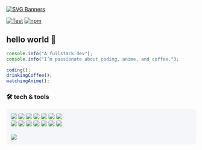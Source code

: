 [![SVG Banners](https://svg-banners.vercel.app/api?type=glitch&text1=desmondhiew&width=800&height=150)](https://github.com/Akshay090/svg-banners)

[![Test](https://img.shields.io/static/v1?label=web&message=desmondhiew&color=blue&style=for-the-badge)](https://desmondhiew.com)
[![npm](https://img.shields.io/badge/NPM-CB3837?style=for-the-badge&logo=npm&logoColor=white)](https://www.npmjs.com/~desmondhiew)


## hello world 👋

```ts
console.info("A fullstack dev");
console.info("I’m passionate about coding, anime, and coffee.");

coding();
drinkingCoffee();
watchingAnime();
```

### 🛠️ tech & tools

<div style="border-radius: 8px;  padding: 12px;  background-color: rgb(244,246,249);">
  <img style="border-radius: 4px;" src="https://img.shields.io/badge/JavaScript-F7DF1E?style=for-the-badge&logo=javascript&logoColor=white" />
  <img style="border-radius: 4px;" src="https://img.shields.io/badge/TypeScript-3178C6?style=for-the-badge&logo=typescript&logoColor=white" />
  <img style="border-radius: 4px;" src="https://img.shields.io/badge/Node.js-339933?style=for-the-badge&logo=node.js&logoColor=white" />
  <img style="border-radius: 4px;" src="https://img.shields.io/badge/Go-00ADD8?style=for-the-badge&logo=go&logoColor=white" />
  <img style="border-radius: 4px;" src="https://img.shields.io/badge/Java-ED8B00?style=for-the-badge&logo=openjdk&logoColor=white" />
  <img style="border-radius: 4px;" src="https://img.shields.io/badge/Python-3776AB?style=for-the-badge&logo=python&logoColor=white" />
  <img style="border-radius: 4px;" src="https://img.shields.io/badge/MySQL-4479A1?style=for-the-badge&logo=MySQL&logoColor=white" />
  <br/>
  <img style="border-radius: 4px;" src="https://img.shields.io/badge/React-61DAFB?style=for-the-badge&logo=react&logoColor=black" />
  <img style="border-radius: 4px;" src="https://img.shields.io/badge/React%20Native-61DAFB?style=for-the-badge&logo=react&logoColor=black" />
  <img style="border-radius: 4px;" src="https://img.shields.io/badge/Next%20JS-000000?style=for-the-badge&logo=next.js&logoColor=white" />
  <img style="border-radius: 4px;" src="https://img.shields.io/badge/NestJs-E0234E?style=for-the-badge&logo=nestjs&logoColor=white" />
  <img style="border-radius: 4px;" src="https://img.shields.io/badge/Nginx-269539?style=for-the-badge&logo=nginx&logoColor=white" />
  <img style="border-radius: 4px;" src="https://img.shields.io/badge/GraphQL-E10098?style=for-the-badge&logo=graphql&logoColor=white" />
  <img style="border-radius: 4px;" src="https://img.shields.io/badge/Electron-47848F?style=for-the-badge&logo=electron&logoColor=white" />
  <br/>
  <br/>
<img style="border-radius: 4px;" src="https://img.shields.io/badge/macOS-000000?style=for-the-badge&logo=macos&logoColor=white" />
</div>
<!--
Icons from: 
https://github.com/FabianHermar/readme-components
-->
